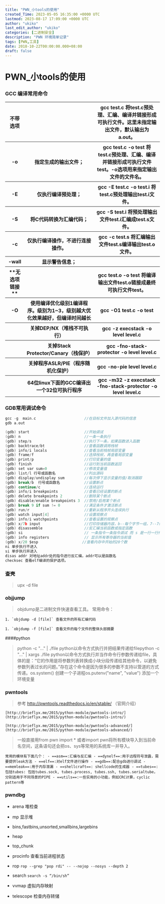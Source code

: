 ```yaml
---
title: "PWN_小tools的使用"
created_Time: 2023-05-05 16:35:00 +0000 UTC
lastmod: 2023-08-17 17:09:00 +0000 UTC
author: "ukiko"
last_edit_author: "ukiko"
categories: [二进制安全]
description: "PWN 环境简单记录"
tags: [PWN,工具]
date: 2018-10-22T00:00:00.000+08:00
draft: false
---
```


# PWN_小tools的使用

### GCC 编译常用命令

<table>
<tr>
	<th>不带选项</th>
	<th></th>
	<th>gcc test.c 将test.c预处理、汇编、编译并链接形成可执行文件。这里未指定输出文件，默认输出为a.out。</th>
</tr><tr>
	<th>-o</th>
	<th>指定生成的输出文件；</th>
	<th>gcc test.c -o test 将test.c预处理、汇编、编译并链接形成可执行文件test。-o选项用来指定输出文件的文件名。</th>
</tr><tr>
	<th>-E</th>
	<th>仅执行编译预处理；</th>
	<th>gcc -E test.c -o test.i 将test.c预处理输出test.i文件。</th>
</tr><tr>
	<th>-S</th>
	<th>将C代码转换为汇编代码；</th>
	<th>gcc -S test.i 将预处理输出文件test.i汇编成test.s文件。</th>
</tr><tr>
	<th>-c</th>
	<th>仅执行编译操作，不进行连接操作。</th>
	<th>gcc -c test.s 将汇编输出文件test.s编译输出test.o文件。</th>
</tr><tr>
	<th>-wall</th>
	<th>显示警告信息；</th>
	<th></th>
</tr><tr>
	<th>**无选项链接**</th>
	<th></th>
	<th>gcc test.o -o test 将编译输出文件test.o链接成最终可执行文件test。</th>
</tr><tr>
	<th>-O</th>
	<th>使用编译优化级别1编译程序。级别为1~3，级别越大优化效果越好，但编译时间越长</th>
	<th>gcc -O1 test.c -o test</th>
</tr><tr>
	<th></th>
	<th>关掉DEP/NX（堆栈不可执行）</th>
	<th>gcc -z execstack -o level level.c</th>
</tr><tr>
	<th></th>
	<th>关掉Stack Protector/Canary（栈保护）</th>
	<th>gcc -fno-stack-protector -o level level.c</th>
</tr><tr>
	<th></th>
	<th>关掉程序ASLR/PIE（程序随机化保护）</th>
	<th>gcc -no-pie level level.c</th>
</tr><tr>
	<th></th>
	<th>64位linux下面的GCC编译出一个32位可执行程序</th>
	<th>gcc -m32 -z execstack -fno-stack-protector -o level level.c</th>
</tr></table>

### GDB常用调试命令

```c
gcc -g  main.c                      //在目标文件加入源代码的信息
gdb a.out       

(gdb) start                         //开始调试
(gdb) n                             //一条一条执行
(gdb) step/s                        //执行下一条，如果函数进入函数
(gdb) backtrace/bt                  //查看函数调用栈帧
(gdb) info/i locals                 //查看当前栈帧局部变量
(gdb) frame/f                       //选择栈帧，再查看局部变量
(gdb) print/p                       //打印变量的值
(gdb) finish                        //运行到当前函数返回
(gdb) set var sum=0                 //修改变量值
(gdb) list/l 行号或函数名             //列出源码
(gdb) display/undisplay sum         //每次停下显示变量的值/取消跟踪
(gdb) break/b  行号或函数名           //设置断点
(gdb) continue/c                    //连续运行
(gdb) info/i breakpoints            //查看已经设置的断点
(gdb) delete breakpoints 2          //删除某个断点
(gdb) disable/enable breakpoints 3  //禁用/启用某个断点
(gdb) break 9 if sum != 0           //满足条件才激活断点
(gdb) run/r                         //重新从程序开头连续执行
(gdb) watch input[4]                //设置观察点
(gdb) info/i watchpoints            //查看设置的观察点
(gdb) x/7b input                    //打印存储器内容，b--每个字节一组，7--7组
(gdb) disassemble                   //反汇编当前函数或指定函数
(gdb) si                            // 一条指令一条指令调试 而 s 是一行一行代码
(gdb) info registers                // 显示所有寄存器的当前值
(gdb) x/20 $esp                    //查看内存中开始的20个数
ni 单步执行不进入 
si 单步执行并进入
disas addr 对地址addr处的指令进行反汇编，addr可以是函数名 
checksec 查看elf编译的保护选项。
```

### 查壳

> upx -d file

### objjump

> objdump是二进制文件快速查看工具。 常用命令：

	1. `objdump -d [file]` 查看文件的所有汇编代码

	1. `objdump -f [file]` 查看文件的每个文件的整体头部摘要



####python

> python -c "..." | ./file python以命令方式执行并把结果传递给filepython -c "..." | xargs ./file python以命令方式执行并当作命令行参数传递给file，具体的是：“它的作用是将参数列表转换成小块分段传递给其他命令，以避免参数列表过长的问题。”存在这个命令是因为很多的参数不支持以管道的方式传递。os.system() 创建一个子进程os.putenv("name", "value") 添加一个环境变量

### pwntools

> 参考 http://pwntools.readthedocs.io/en/stable/ （官网介绍）

	[http://brieflyx.me/2015/python-module/pwntools-intro/](http://brieflyx.me/2015/python-module/pwntools-intro/)

	[http://brieflyx.me/2015/python-module/pwntools-advanced/](http://brieflyx.me/2015/python-module/pwntools-advanced/)



> 一般直接用from pwn import * 或者import pwn将所有模块导入到当前命名空间，这条语句还会把os、sys等常用的系统库一并导入。

	常用的模块有下面几个： - ==asm==:汇编与反汇编 - ==dynelf==:用于远程符号泄露，需要提供leak方法 - ==elf==:对elf文件进行操作 - ==gdb==:配合gdb进行调试 - ==memleak==:用于内存泄漏 - ==shellcraft==: shellcode的生成器 - ==tubes==:包括tubes: 包括tubes.sock, tubes.process, tubes.ssh, tubes.serialtube，分别适用于不同场景的PIPE - ==utils==:一些实用的小功能，例如CRC计算，cyclic pattern等



### pwndbg

- arena 堆检查

- mp 显示堆

- bins,fastbins,unsorted,smallbins,largebins

- heap

- top_chunk

- procinfo 查看当前进程状态

- rop `rop --grep "pop rdi" -- --nojop --nosys --depth 2`

- search `search -s “/bin/sh”`

- vvmap 虚拟内存映射

- telescope 检查内存转储

